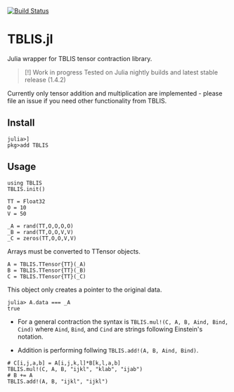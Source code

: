 [![Build Status](https://travis-ci.com/FermiQC/TBLIS.jl.svg?branch=master)](https://travis-ci.com/FermiQC/TBLIS.jl)
# TBLIS.jl
Julia wrapper for TBLIS tensor contraction library.

> [!] Work in progress
> Tested on Julia nightly builds and latest stable release (1.4.2) 

Currently only tensor addition and multiplication are implemented - please file an issue if you need 
other functionality from TBLIS.

## Install
```
julia>]
pkg>add TBLIS
```

## Usage
```
using TBLIS
TBLIS.init()

TT = Float32
O = 10
V = 50

_A = rand(TT,O,O,O,O)
_B = rand(TT,O,O,V,V)
_C = zeros(TT,O,O,V,V)
```
Arrays must be converted to TTensor objects. 
```
A = TBLIS.TTensor{TT}(_A)
B = TBLIS.TTensor{TT}(_B)
C = TBLIS.TTensor{TT}(_C)
```
This object only creates a pointer to the original data.
```
julia> A.data === _A
true
```
* For a general contraction the syntax is `TBLIS.mul!(C, A, B, Aind, Bind, Cind)`
where `Aind`, `Bind`, and `Cind` are strings following Einstein's notation.

* Addition is performing follwing `TBLIS.add!(A, B, Aind, Bind)`. 
```
# C[i,j,a,b] = A[i,j,k,l]*B[k,l,a,b]
TBLIS.mul!(C, A, B, "ijkl", "klab", "ijab")
# B += A
TBLIS.add!(A, B, "ijkl", "ijkl")
```
